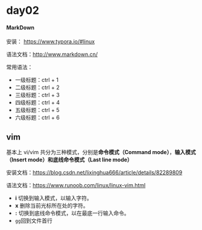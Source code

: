 # day02

#### MarkDown

安装：        https://www.typora.io/#linux

语法文档：http://www.markdown.cn/

常用语法：

- 一级标题：ctrl + 1
- 二级标题：ctrl + 2
- 三级标题：ctrl + 3
- 四级标题：ctrl + 4
- 五级标题：ctrl + 5
- 六级标题：ctrl + 6

## vim

基本上 vi/vim 共分为三种模式，分别是**命令模式（Command mode）**，**输入模式（Insert mode）**和**底线命令模式（Last line mode）**

安装文档：https://blog.csdn.net/lixinghua666/article/details/82289809

语法文档：https://www.runoob.com/linux/linux-vim.html

- **i** 切换到输入模式，以输入字符。
- **x** 删除当前光标所在处的字符。
- **:** 切换到底线命令模式，以在最底一行输入命令。
- `gg`回到文件首行